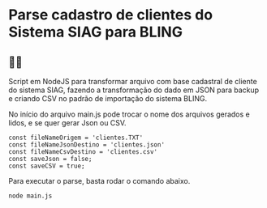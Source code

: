 # Parse cadastro de clientes do Sistema SIAG para BLING

## 📄🤟  


Script em NodeJS para transformar arquivo com base cadastral de cliente do sistema SIAG, fazendo a transformação do dado em JSON para backup e criando CSV no padrão de importação do sistema BLING.

No início do arquivo main.js pode trocar o nome dos arquivos gerados e lidos, e se quer gerar Json ou CSV.

```
const fileNameOrigem = 'clientes.TXT'
const fileNameJsonDestino = 'clientes.json'
const fileNameCsvDestino = 'clientes.csv'
const saveJson = false;
const saveCSV = true;
```

Para executar o parse, basta rodar o comando abaixo.

```
node main.js
```
 
